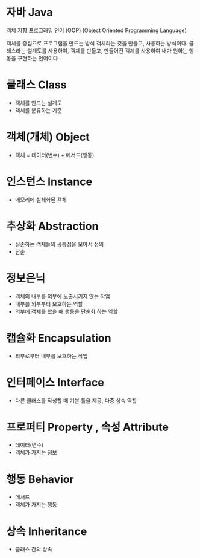 
# 자바 Java
객체 지향 프로그래밍 언어 (OOP) (Object Oriented Programming Language)

객체를 중심으로 프로그램을 만드는 방식
객체라는 것을 만들고, 사용하는 방식이다.
클래스라는 설계도를 사용하여, 객체를 만들고, 만들어진 객체를 사용하여 내가 원하는 행동을 구현하는 언어이다 . 



# 클래스 Class
- 객체를 만드는 설계도
- 객체를 분류하는 기준

# 객체(개체) Object
- 객체 = 데이터(변수) + 메서드(행동)

# 인스턴스 Instance
- 메모리에 실체화된 객체

# 추상화 Abstraction
- 실존하는 객체들의 공통점을 모아서 정의
- 단순

# 정보은닉
- 객체의 내부를 외부에 노출시키지 않는 작업
- 내부를 외부부터 보호하는 역할
- 외부에 객체를 봤을 때 행동을 단순화 하는 역할

# 캡슐화 Encapsulation
- 외부로부터 내부를 보호하는 작업

# 인터페이스 Interface
- 다른 클래스를 작성할 때 기본 틀을 제공, 다중 상속 역할 

# 프로퍼티 Property , 속성 Attribute
- 데이터(변수)
- 객체가 가지는 정보

# 행동 Behavior
- 메서드
- 객체가 가지는 행동

# 상속 Inheritance
- 클래스 간의 상속 

